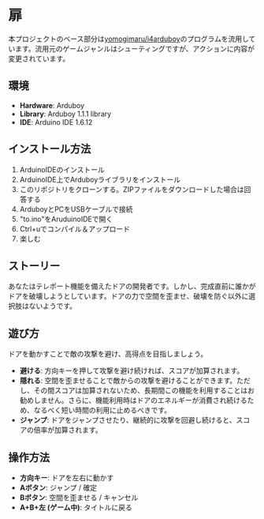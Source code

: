 # 扉
本プロジェクトのベース部分は[yomogimaru/i4arduboy](https://github.com/yomogimaru/i4arduboy)のプログラムを流用しています。流用元のゲームジャンルはシューティングですが、アクションに内容が変更されています。

## 環境
- **Hardware**: Arduboy
- **Library**: Arduboy 1.1.1 library
- **IDE**: Arduino IDE 1.6.12

## インストール方法
1. ArduinoIDEのインストール
2. ArduinoIDE上でArduboyライブラリをインストール
3. このリポジトリをクローンする。ZIPファイルをダウンロードした場合は回答する
4. ArduboyとPCをUSBケーブルで接続
5. "to.ino"をAruduinoIDEで開く
6. Ctrl+uでコンパイル＆アップロード
7. 楽しむ

## ストーリー
あなたはテレポート機能を備えたドアの開発者です。しかし、完成直前に誰かがドアを破壊しようとしています。ドアの力で空間を歪ませ、破壊を防ぐ以外に選択肢はないようです。

## 遊び方
ドアを動かすことで敵の攻撃を避け、高得点を目指しましょう。

- **避ける**: 方向キーを押して攻撃を避け続ければ、スコアが加算されます。
- **隠れる**: 空間を歪ませることで敵からの攻撃を避けることができます。ただし、その間スコアは加算されないため、長期間この機能を利用することはお勧めしません。さらに、機能利用時はドアのエネルギーが消費され続けるため、なるべく短い時間の利用に止めるべきです。
- **ジャンプ**: ドアをジャンプさせたり、継続的に攻撃を回避し続けると、スコアの倍率が加算されます。

## 操作方法
 + **方向キー**: ドアを左右に動かす
 + **Aボタン**: ジャンプ / 確定
 + **Bボタン**: 空間を歪ませる / キャンセル
 + **A+B+左 (ゲーム中)**: タイトルに戻る

